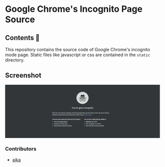 # Google Chrome's Incognito Page Source
## Contents :scroll:
This repository contains the source code of Google Chrome's incognito mode page. Static files like javascript or css are contained in the `static` directory.

## Screenshot
![Screenshot](src/static/out.png)

### Contributors
- [aika](https://github.com/redpfire)
